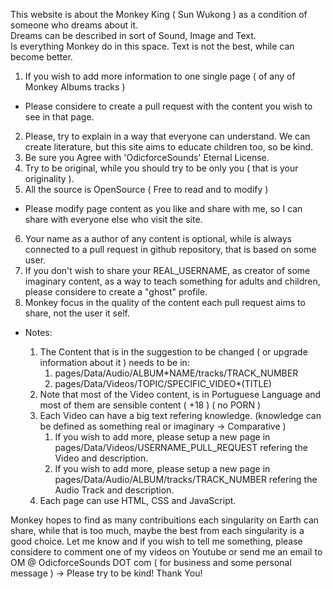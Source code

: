 This website is about the Monkey King ( Sun Wukong ) as a condition of someone who dreams about it.<br>
Dreams can be described in sort of Sound, Image and Text.<br>
Is everything Monkey do in this space. Text is not the best, while can become better. <br>

1. If you wish to add more information to one single page ( of any of Monkey Albums tracks )

- Please considere to create a pull request with the content you wish to see in that page.<br>

2. Please, try to explain in a way that everyone can understand. We can create literature, but this site aims to educate children too, so be kind. <br>
3. Be sure you Agree with 'OdicforceSounds' Eternal License. <br>
4. Try to be original, while you should try to be only you ( that is your originality ).
5. All the source is OpenSource ( Free to read and to modify )

- Please modify page content as you like and share with me, so I can share with everyone else who visit the site. <br>

6. Your name as a author of any content is optional, while is always connected to a pull request in github repository, that is based on some user.
7. If you don't wish to share your REAL_USERNAME, as creator of some imaginary content, as a way to teach something for adults and children, please considere to create a "ghost" profile.
8. Monkey focus in the quality of the content each pull request aims to share, not the user it self.

- Notes:

  1. The Content that is in the suggestion to be changed ( or upgrade information about it ) needs to be in:
     1. pages/Data/Audio/ALBUM\*NAME/tracks/TRACK_NUMBER
     2. pages/Data/Videos/TOPIC/SPECIFIC_VIDEO\*(TITLE)
  2. Note that most of the Video content, is in Portuguese Language and most of them are sensible content ( +18 ) ( no PORN )
  3. Each Video can have a big text refering knowledge. (knowledge can be defined as something real or imaginary -> Comparative )
     1. If you wish to add more, please setup a new page in pages/Data/Videos/USERNAME_PULL_REQUEST refering the Video and description.
     2. If you wish to add more, please setup a new page in pages/Data/Audio/ALBUM/tracks/TRACK_NUMBER refering the Audio Track and description.
  4. Each page can use HTML, CSS and JavaScript.

Monkey hopes to find as many contribuitions each singularity on Earth can share, while that is too much, maybe the best from each singularity is a good choice. Let me know and if you wish to tell me something, please considere to comment one of my videos on Youtube or send me an email to OM @ OdicforceSounds DOT com ( for business and some personal message ) -> Please try to be kind! Thank You!
